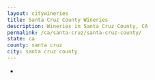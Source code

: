 ```yaml
---
layout: citywineries
title: Santa Cruz County Wineries
description: Wineries in Santa Cruz County, CA
permalink: /ca/santa-cruz/santa-cruz-county/
state: ca
county: santa cruz
city: santa cruz county
---
```

-
